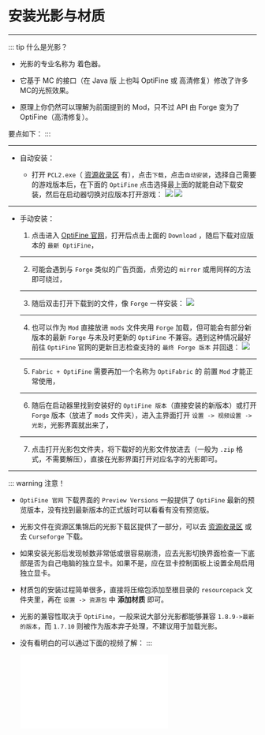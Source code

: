 # 安装光影与材质

---

::: tip 什么是光影？

- 光影的专业名称为 着色器。

- 它基于 MC 的接口（在 Java 版 上也叫 OptiFine 或 高清修复）修改了许多MC的光照效果。

- 原理上你仍然可以理解为前面提到的 Mod，只不过 API 由 Forge 变为了 OptiFine（高清修复）。

要点如下：
:::

---

- 自动安装：

    - 打开 `PCL2.exe`（ [资源收录区](https://shaoxiu.net/files/) 有），点击`下载`，点击`自动安装`，选择自己需要的游戏版本后，在下面的 `OptiFine`
      点击选择最上面的就能自动下载安装，然后在启动器切换对应版本打开游戏：
      ![](https://help.skiesworld.com/images/%E5%AE%89%E8%A3%85optifine-1.png)
      ![](https://help.skiesworld.com/images/%E5%AE%89%E8%A3%85optifine-2.png)

---

- 手动安装：

    1. 点击进入 [OptiFine 官网](https://www.optifine.net/home)，打开后点击上面的 `Download` ，随后下载对应版本的 `最新 OptiFine`，
    ---
    2. 可能会遇到与 `Forge` 类似的广告页面，点旁边的 `mirror` 或用同样的方法即可绕过，
    ---
    3. 随后双击打开下载到的文件，像 `Forge` 一样安装：
       ![](https://help.skiesworld.com/images/%E5%AE%89%E8%A3%85optifine-3.png)
    ---
    4. 也可以作为 `Mod` 直接放进 `mods` 文件夹用 `Forge` 加载，但可能会有部分新版本的最新 `Forge` 与未及时更新的 `OptiFine` 不兼容。遇到这种情况最好前往 `OptiFine`
       官网的更新日志检查支持的 `最终
       Forge 版本` 并回退：
       ![](https://help.skiesworld.com/images/ofchangelog.png)
    ---
    5. `Fabric + OptiFine` 需要再加一个名称为 `OptiFabric` 的 前置 `Mod` 才能正常使用，
    ---
    6. 随后在启动器里找到安装好的 `OptiFine 版本`（直接安装的新版本）或打开 `Forge` 版本（放进了 `mods` 文件夹），进入主界面打开 `设置 -> 视频设置 -> 光影`，光影界面就出来了，
    ---
    7. 点击打开光影包文件夹，将下载好的光影文件放进去（一般为 `.zip` 格式，不需要解压），直接在光影界面打开对应名字的光影即可。

---

::: warning 注意！
- `OptiFine 官网` 下载界面的 `Preview Versions` 一般提供了 `OptiFine` 最新的预览版本，没有找到最新版本的正式版时可以看看有没有预览版。

- 光影文件在资源区集锦后的光影下载区提供了一部分，可以去 [资源收录区](https://shaoxiu.net/files/) 或去 `Curseforge` 下载。

- 如果安装光影后发现帧数非常低或很容易崩溃，应去光影切换界面检查一下底部是否为自己电脑的独立显卡。如果不是，应在显卡控制面板上设置全局启用独立显卡。

- 材质包的安装过程简单很多，直接将压缩包添加至根目录的 `resourcepack` 文件夹里，再在 `设置 -> 资源包` 中 **添加材质** 即可。

- 光影的兼容性取决于 `OptiFine`，一般来说大部分光影都能够兼容 `1.8.9->最新的版本`，而 `1.7.10` 则被作为版本弃子处理，不建议用于加载光影。

- 没有看明白的可以通过下面的视频了解：
:::
  <iframe src="//player.bilibili.com/player.html?bvid=BV1C7411F7hu&cid=154945240&page=1" scrolling="no" border="0" frameborder="no" framespacing="0"></iframe>
